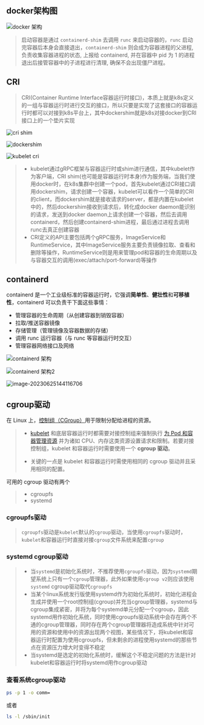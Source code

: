 ## docker架构图

![docker 架构](https://gitee.com/root_007/md_file_image/raw/master/202306251427725.png)

> 启动容器是通过 `containerd-shim` 去调用 `runc` 来启动容器的，`runc` 启动完容器后本身会直接退出，`containerd-shim` 则会成为容器进程的父进程, 负责收集容器进程的状态, 上报给 containerd, 并在容器中 pid 为 1 的进程退出后接管容器中的子进程进行清理, 确保不会出现僵尸进程。

## CRI

> CRI(Container Runtime Interface容器运行时接口)，本质上就是k8s定义的一组与容器运行时进行交互的接口，所以只要是实现了这套接口的容器运行时都可以对接到k8s平台上，其中dockershim就是k8s对接docker到CRI接口上的一个垫片实现

![cri shim](https://gitee.com/root_007/md_file_image/raw/master/202306251430417.png)

![dockershim](https://gitee.com/root_007/md_file_image/raw/master/202306141039023.png)

![kubelet cri](https://gitee.com/root_007/md_file_image/raw/master/202306251430490.png)

> - kubelet通过gRPC框架与容器运行时或shim进行通信，其中kubelet作为客户端，CRI shim(也可能是容器运行时本身)作为服务端，当我们使用docker时，在k8s集群中创建一个pod，首先kubelet通过CRI接口调用dockershim，请求创建一个容器，kubelet可以看作一个简单的CRI的client，而dockershim就是接收请求的server，都是内置在kubelet中的，然后dockershim接收到请求后，转化成docker daemon能识别的请求，发送到docker daemon上请求创建一个容器，然后去调用containerd，然后创建containerd-shim进程，最后通过进程去调用runc去真正创建容器
> - CRI定义的API主要包括两个gRPC服务，ImageService和RuntimeService，其中ImageService服务主要负责镜像拉取、查看和删除等操作，RuntimeService则是用来管理pod和容器的生命周期以及与容器交互的调用(exec/attach/port-forward)等操作

## containerd

containerd 是一个工业级标准的容器运行时，它强调**简单性**、**健壮性**和**可移植性**，containerd 可以负责干下面这些事情：

- 管理容器的生命周期（从创建容器到销毁容器）
- 拉取/推送容器镜像
- 存储管理（管理镜像及容器数据的存储）
- 调用 runc 运行容器（与 runc 等容器运行时交互）
- 管理容器网络接口及网络

![containerd 架构](https://gitee.com/root_007/md_file_image/raw/master/202306251439817.png)

![containerd 架构2](https://gitee.com/root_007/md_file_image/raw/master/202306251440727.png)

![image-20230625144116706](https://gitee.com/root_007/md_file_image/raw/master/202306251441747.png)

## cgroup驱动

在 Linux 上，[控制组（CGroup）](https://v1-25.docs.kubernetes.io/zh-cn/docs/reference/glossary/?all=true#term-cgroup)用于限制分配给进程的资源。

> - [kubelet](https://v1-25.docs.kubernetes.io/docs/reference/generated/kubelet) 和底层容器运行时都需要对接控制组来强制执行 [为 Pod 和容器管理资源](https://v1-25.docs.kubernetes.io/zh-cn/docs/concepts/configuration/manage-resources-containers/) 并为诸如 CPU、内存这类资源设置请求和限制。若要对接控制组，kubelet 和容器运行时需要使用一个 **cgroup 驱动**。 
>
> - 关键的一点是 kubelet 和容器运行时需使用相同的 cgroup 驱动并且采用相同的配置。

可用的 cgroup 驱动有两个

> - cgroupfs
> - systemd

### cgroupfs驱动

> `cgroupfs`驱动是`kubelet`默认的`cgroup`驱动，当使用`cgroupfs`驱动时，`kubelet`和容器运行时直接对接`cgroup`文件系统来配置`cgroup`

### systemd cgroup驱动

> - 当`systemd`是初始化系统时，不推荐使用`cgroupfs`驱动，因为`systemd`期望系统上只有一个`cgroup`管理器，此外如果使用`cgroup v2`则应该使用`systemd` cgroup驱动取代`cgroupfs`
> - 当某个linux系统发行版使用systemd作为初始化系统时，初始化进程会生成并使用一个root控制组(cgroup)并充当cgroup管理器，systemd与cgroup集成紧密，并将为每个systemd单元分配一个cgroup，因此systemd用作初始化系统，同时使用cgroupfs驱动系统中会存在两个不通的cgroup管理器，同时存在两个cgroup管理器将造成系统中针对可用的资源和使用中的资源出现两个视图，某些情况下，将kubelet和容器运行时配置为使用cgroupfs，但未剩余的进程使用systemd的那些节点在资源压力增大时变得不稳定
> - 当systemd是选定的初始化系统时，缓解这个不稳定问题的方法是针对kubelet和容器运行时将systemd用作cgroup驱动

### 查看系统cgroup驱动

```bash
ps -p 1 -o comm=
```

或者

```bash
ls -l /sbin/init
```

